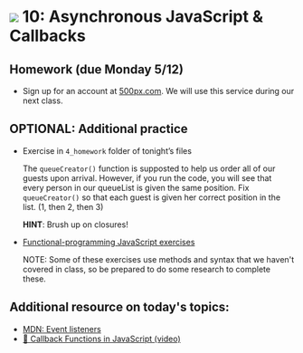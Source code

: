 # ![](https://ga-dash.s3.amazonaws.com/production/assets/logo-9f88ae6c9c3871690e33280fcf557f33.png) 10: Asynchronous JavaScript & Callbacks

## Homework (due Monday 5/12)

- Sign up for an account at [500px.com](https://500px.com/signup). We will use this service during our next class.

## OPTIONAL: Additional practice
- Exercise in `4_homework` folder of tonight’s files
    
    The `queueCreator()` function is supposted to help us order all of our guests upon arrival. However, if you run the code, you will see that every person in our queueList is given the same position.
    Fix `queueCreator()` so that each guest is given her correct position in the list. (1, then 2, then 3)
    
    __HINT__: Brush up on closures!

- [Functional-programming JavaScript exercises](http://reactivex.io/learnrx/) 

    NOTE: Some of these exercises use methods and syntax that we haven't covered in class, so be prepared to do some research to complete these.

## Additional resource on today's topics:

- [MDN: Event listeners](https://developer.mozilla.org/en-US/docs/Web/API/EventTarget/addEventListener)
- [&#127909; Callback Functions in JavaScript (video)](https://www.youtube.com/watch?v=GxyFlXbhdsY)

